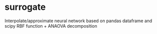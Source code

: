 # surrogate
Interpolate/approximate neural network based on pandas dataframe and scipy RBF function + ANAOVA decomposition
